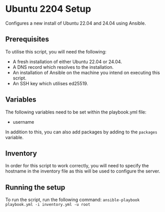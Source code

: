 # Ubuntu 2204 Setup
Configures a new install of Ubuntu 22.04 and 24.04 using Ansible.

## Prerequisites
To utilise this script, you will need the following:
 - A fresh installation of either Ubuntu 22.04 or 24.04.
 - A DNS record which resolves to the installation.
 - An installation of Ansible on the machine you intend on executing this script.
 - An SSH key which utilises ed25519.

## Variables
The following variables need to be set within the playbook.yml file:
 - username

In addition to this, you can also add packages by adding to the `packages` variable.

## Inventory
In order for this script to work correctly, you will need to specify the hostname in the inventory file as this will be used to configure the server. 

## Running the setup
To run the script, run the following command:
`ansible-playbook playbook.yml -i inventory.yml -u root`
